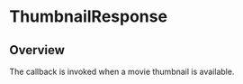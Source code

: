 # ThumbnailResponse

<ProxySummary/>

## Overview

The callback is invoked when a movie thumbnail is available.

<ApiDocs/>
